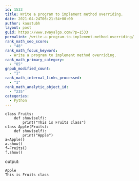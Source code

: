 ```yaml
---
id: 1533
title: Write a program to implement method overriding.
date: 2021-04-24T06:21:54+00:00
author: kaustubh
layout: post
guid: https://www.swayalgo.com/?p=1533
permalink: /write-a-program-to-implement-method-overriding/
rank_math_seo_score:
  - "48"
rank_math_focus_keyword:
  - Write a program to implement method overriding.
rank_math_primary_category:
  - "85"
gnpub_modified_count:
  - "1"
rank_math_internal_links_processed:
  - "1"
rank_math_analytic_object_id:
  - "235"
categories:
  - Python
---
```

<pre class="wp-block-code"><code>class Fruits:
    def show(self):
        print("This is Fruits class")
class Apple(Fruits):
    def show(self):
        print("Apple")
a=Apple()
a.show()
f=Fruits()
f.show()</code></pre>

output:

<pre class="wp-block-code"><code>Apple
This is Fruits class</code></pre>